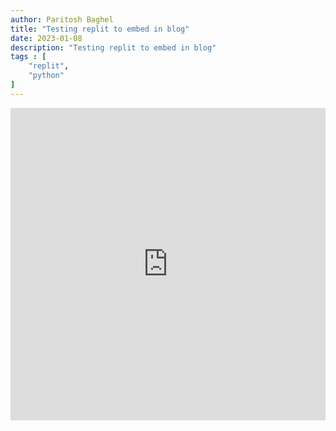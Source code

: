 ```yaml
---
author: Paritosh Baghel
title: "Testing replit to embed in blog"
date: 2023-01-08
description: "Testing replit to embed in blog"
tags : [
    "replit",
    "python"
]
---
```


<iframe frameborder="0" width="100%" height="500px" src="https://replit.com/@paritoshsingh/pythonprint#main.py?embed=true"></iframe>